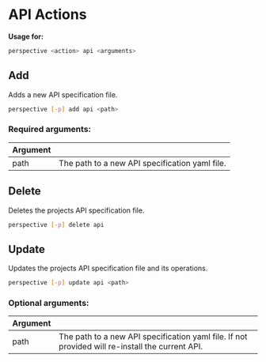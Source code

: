 # API Actions

**Usage for:**

```bash
perspective <action> api <arguments>
```

## Add

Adds a new API specification file.

```bash
perspective [-p] add api <path>
```

### Required arguments:

| Argument |                                                |
| -------- | ---------------------------------------------- |
| path     | The path to a new API specification yaml file. |

## Delete

Deletes the projects API specification file.

```bash
perspective [-p] delete api
```

## Update

Updates the projects API specification file and its operations.

```bash
perspective [-p] update api <path>
```

### Optional arguments:

| Argument |                                                              |
| -------- | ------------------------------------------------------------ |
| path     | The path to a new API specification yaml file. If not provided will re-install the current API. |